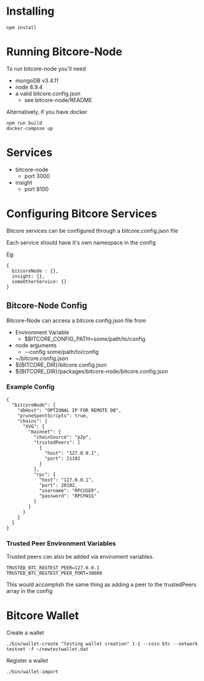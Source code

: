 # Installing
```
npm install
```

# Running Bitcore-Node

To run bitcore-node you'll need
* mongoDB v3.4.11
* node 8.9.4
* a valid bitcore.config.json
  * see bitcore-node/README

Alternatively, if you have docker

```
npm run build
docker-compose up
```

# Services
* bitcore-node
  * port 3000
* insight
  * port 8100


# Configuring Bitcore Services
Bitcore services can be configured through a bitcore.config.json file

Each service should have it's own namespace in the config

Eg:

```
{
  bitcoreNode : {},
  insight: {},
  someOtherService: {}
}
```

## Bitcore-Node Config
Bitcore-Node can access a bitcore.config.json file from
* Environment Variable
  * $BITCORE_CONFIG_PATH=some/path/to/config
* node arguments
  * --config some/path/to/config
* ~/bitcore.config.json
* ${BITCORE_DIR}/bitcore.config.json
* ${BITCORE_DIR}/packages/bitcore-node/bitcore.config.json

### Example Config
```
{
  "bitcoreNode": {
    "dbHost": "OPTIONAL IP FOR REMOTE DB",
    "pruneSpentScripts": true,
    "chains": {
      "XVG": {
        "mainnet": {
          "chainSource": "p2p",
          "trustedPeers": [
            {
              "host": "127.0.0.1",
              "port": 21102
            }
          ],
          "rpc": {
            "host": "127.0.0.1",
            "port": 20102,
            "username": "RPCUSER",
            "password": "RPCPASS"
          }
        }
      }
    }
  }
}
```


### Trusted Peer Environment Variables
Trusted peers can also be added via enviroment variables.
```
TRUSTED_BTC_REGTEST_PEER=127.0.0.1
TRUSTED_BTC_REGTEST_PEER_PORT=30000
```
This would accomplish the same thing as adding a peer to the trustedPeers array in the config


# Bitcore Wallet

Create a wallet
```
./bin/wallet-create "testing wallet creation" 1-1 --coin btc --network testnet -f ~/newtestwallet.dat
```

Register a wallet
```
./bin/wallet-import
```
